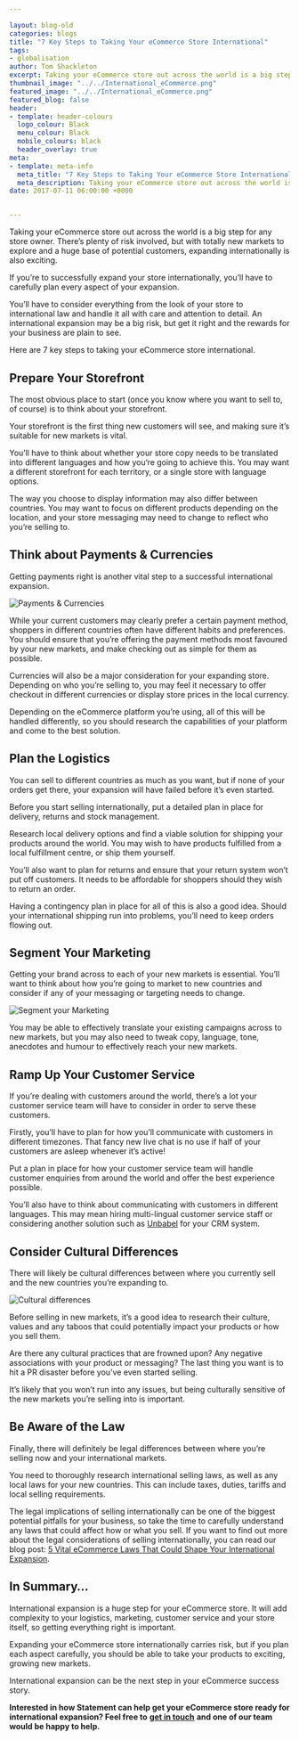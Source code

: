 ```yaml
--- 

layout: blog-old
categories: blogs
title: "7 Key Steps to Taking Your eCommerce Store International"
tags:
- globalisation
author: Tom Shackleton
excerpt: Taking your eCommerce store out across the world is a big step for any store owner. There’s plenty of risk involved, but with totally new markets to explore and a huge base of potential customers, expanding internationally is also exciting.
thumbnail_image: "../../International_eCommerce.png"
featured_image: "../../International_eCommerce.png"
featured_blog: false
header:
- template: header-colours
  logo_colour: Black
  menu_colour: Black
  mobile_colours: black
  header_overlay: true
meta:
- template: meta-info
  meta_title: "7 Key Steps to Taking Your eCommerce Store International"
  meta_description: Taking your eCommerce store out across the world is a big step for any store owner. There’s plenty of risk involved, but with totally new markets to explore and a huge base of potential customers, expanding internationally is also exciting.
date: 2017-07-11 06:00:00 +0000


--- 
```

Taking your eCommerce store out across the world is a big step for any store owner. There’s plenty of risk involved, but with totally new markets to explore and a huge base of potential customers, expanding internationally is also exciting.

If you’re to successfully expand your store internationally, you’ll have to carefully plan every aspect of your expansion.

You’ll have to consider everything from the look of your store to international law and handle it all with care and attention to detail. An international expansion may be a big risk, but get it right and the rewards for your business are plain to see.

Here are 7 key steps to taking your eCommerce store international.

  

Prepare Your Storefront
-----------------------

The most obvious place to start (once you know where you want to sell to, of course) is to think about your storefront.

Your storefront is the first thing new customers will see, and making sure it’s suitable for new markets is vital.

You’ll have to think about whether your store copy needs to be translated into different languages and how you‘re going to achieve this. You may want a different storefront for each territory, or a single store with language options.

The way you choose to display information may also differ between countries. You may want to focus on different products depending on the location, and your store messaging may need to change to reflect who you’re selling to.

  

Think about Payments & Currencies
---------------------------------

Getting payments right is another vital step to a successful international expansion.

![Payments & Currencies](../../Payments__and__Currencies.jpg)

While your current customers may clearly prefer a certain payment method, shoppers in different countries often have different habits and preferences. You should ensure that you’re offering the payment methods most favoured by your new markets, and make checking out as simple for them as possible.

Currencies will also be a major consideration for your expanding store. Depending on who you’re selling to, you may feel it necessary to offer checkout in different currencies or display store prices in the local currency.

Depending on the eCommerce platform you’re using, all of this will be handled differently, so you should research the capabilities of your platform and come to the best solution.

  

Plan the Logistics
------------------

You can sell to different countries as much as you want, but if none of your orders get there, your expansion will have failed before it’s even started.

Before you start selling internationally, put a detailed plan in place for delivery, returns and stock management.

Research local delivery options and find a viable solution for shipping your products around the world. You may wish to have products fulfilled from a local fulfillment centre, or ship them yourself.

You’ll also want to plan for returns and ensure that your return system won’t put off customers. It needs to be affordable for shoppers should they wish to return an order.

Having a contingency plan in place for all of this is also a good idea. Should your international shipping run into problems, you’ll need to keep orders flowing out.

  

Segment Your Marketing
----------------------

Getting your brand across to each of your new markets is essential. You’ll want to think about how you’re going to market to new countries and consider if any of your messaging or targeting needs to change.

![Segment your Marketing](../../Segment_your_Marketing.jpg)

You may be able to effectively translate your existing campaigns across to new markets, but you may also need to tweak copy, language, tone, anecdotes and humour to effectively reach your new markets.

  

Ramp Up Your Customer Service
-----------------------------

If you’re dealing with customers around the world, there’s a lot your customer service team will have to consider in order to serve these customers.

Firstly, you’ll have to plan for how you’ll communicate with customers in different timezones. That fancy new live chat is no use if half of your customers are asleep whenever it’s active!

Put a plan in place for how your customer service team will handle customer enquiries from around the world and offer the best experience possible.

You’ll also have to think about communicating with customers in different languages. This may mean hiring multi-lingual customer service staff or considering another solution such as [Unbabel](https://unbabel.com/) for your CRM system.

  

Consider Cultural Differences
-----------------------------

There will likely be cultural differences between where you currently sell and the new countries you’re expanding to.

![Cultural differences](../../Cultural_Differences.jpg)

Before selling in new markets, it’s a good idea to research their culture, values and any taboos that could potentially impact your products or how you sell them.

Are there any cultural practices that are frowned upon? Any negative associations with your product or messaging? The last thing you want is to hit a PR disaster before you’ve even started selling.

It’s likely that you won’t run into any issues, but being culturally sensitive of the new markets you’re selling into is important.

  

Be Aware of the Law
-------------------

Finally, there will definitely be legal differences between where you’re selling now and your international markets.

You need to thoroughly research international selling laws, as well as any local laws for your new countries. This can include taxes, duties, tariffs and local selling requirements.

The legal implications of selling internationally can be one of the biggest potential pitfalls for your business, so take the time to carefully understand any laws that could affect how or what you sell. If you want to find out more about the legal considerations of selling internationally, you can read our blog post: [5 Vital eCommerce Laws That Could Shape Your International Expansion](https://www.statementagency.com/blog/2016/09/5-vital-ecommerce-laws-that-could-shape-your-international-expansion).

  

In Summary…
-----------

International expansion is a huge step for your eCommerce store. It will add complexity to your logistics, marketing, customer service and your store itself, so getting everything right is important.

Expanding your eCommerce store internationally carries risk, but if you plan each aspect carefully, you should be able to take your products to exciting, growing new markets.

International expansion can be the next step in your eCommerce success story.

**Interested in how Statement can help get your eCommerce store ready for international expansion? Feel free to** [**get in touch**](https://www.statementagency.com/contact-us) **and one of our team would be happy to help.**